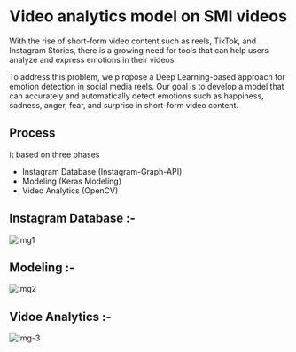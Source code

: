 # Video analytics model on SMI videos

With the rise of short-form video content such as reels, TikTok, and Instagram Stories, there is a growing need for tools that can help users analyze and express emotions in their videos. 

To address this problem, we p
ropose a Deep Learning-based approach for emotion detection in social media reels. Our goal is to develop a model that can accurately and automatically detect emotions such as happiness, sadness, anger, fear, and surprise in short-form video content. 


## Process
it based on three phases 
- Instagram Database (Instagram-Graph-API)
- Modeling (Keras Modeling)
- Video Analytics (OpenCV) 

## Instagram Database :-
![img1](https://github.com/nagar2817/Semantic-detector/assets/60040336/6a5b1a23-5848-4122-a505-880e4aabfb04)

## Modeling :-
![img2](https://github.com/nagar2817/Semantic-detector/assets/60040336/c91adda1-d225-4444-b6e1-197107e06dd1)

## Vidoe Analytics :-
![Img-3](https://github.com/nagar2817/Semantic-detector/assets/60040336/b3adee38-c222-42b2-b611-cdde56395344)



